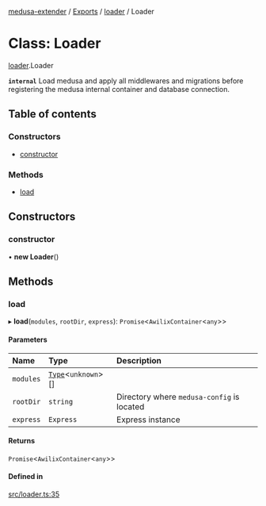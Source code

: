 [medusa-extender](../README.md) / [Exports](../modules.md) / [loader](../modules/loader.md) / Loader

# Class: Loader

[loader](../modules/loader.md).Loader

**`internal`**
Load medusa and apply all middlewares and migrations before registering the medusa
internal container and database connection.

## Table of contents

### Constructors

- [constructor](loader.Loader.md#constructor)

### Methods

- [load](loader.Loader.md#load)

## Constructors

### constructor

• **new Loader**()

## Methods

### load

▸ **load**(`modules`, `rootDir`, `express`): `Promise`<`AwilixContainer`<`any`\>\>

#### Parameters

| Name | Type | Description |
| :------ | :------ | :------ |
| `modules` | [`Type`](../interfaces/types.Type.md)<`unknown`\>[] |  |
| `rootDir` | `string` | Directory where `medusa-config` is located |
| `express` | `Express` | Express instance |

#### Returns

`Promise`<`AwilixContainer`<`any`\>\>

#### Defined in

[src/loader.ts:35](https://github.com/adrien2p/medusa-extender/blob/a0c2256/src/loader.ts#L35)
